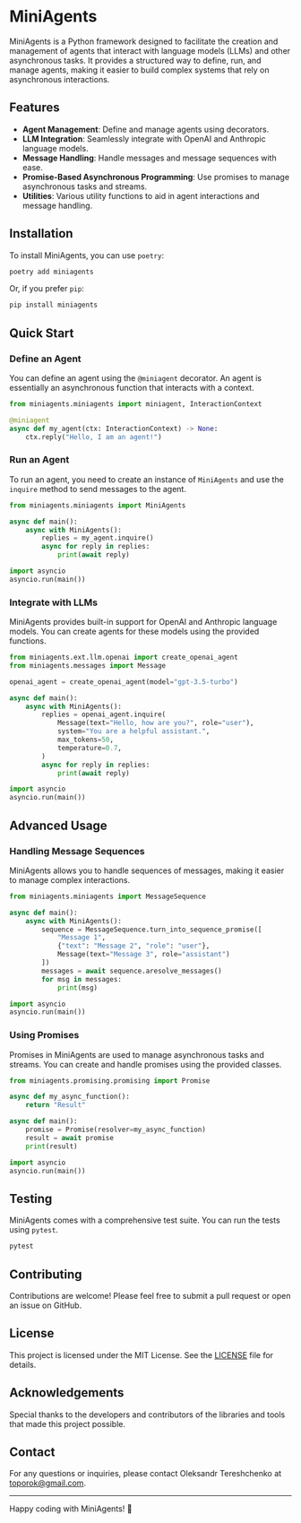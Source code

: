 # MiniAgents

MiniAgents is a Python framework designed to facilitate the creation and management of agents that interact with language models (LLMs) and other asynchronous tasks. It provides a structured way to define, run, and manage agents, making it easier to build complex systems that rely on asynchronous interactions.

## Features

- **Agent Management**: Define and manage agents using decorators.
- **LLM Integration**: Seamlessly integrate with OpenAI and Anthropic language models.
- **Message Handling**: Handle messages and message sequences with ease.
- **Promise-Based Asynchronous Programming**: Use promises to manage asynchronous tasks and streams.
- **Utilities**: Various utility functions to aid in agent interactions and message handling.

## Installation

To install MiniAgents, you can use `poetry`:

```bash
poetry add miniagents
```

Or, if you prefer `pip`:

```bash
pip install miniagents
```

## Quick Start

### Define an Agent

You can define an agent using the `@miniagent` decorator. An agent is essentially an asynchronous function that interacts with a context.

```python
from miniagents.miniagents import miniagent, InteractionContext

@miniagent
async def my_agent(ctx: InteractionContext) -> None:
    ctx.reply("Hello, I am an agent!")
```

### Run an Agent

To run an agent, you need to create an instance of `MiniAgents` and use the `inquire` method to send messages to the agent.

```python
from miniagents.miniagents import MiniAgents

async def main():
    async with MiniAgents():
        replies = my_agent.inquire()
        async for reply in replies:
            print(await reply)

import asyncio
asyncio.run(main())
```

### Integrate with LLMs

MiniAgents provides built-in support for OpenAI and Anthropic language models. You can create agents for these models using the provided functions.

```python
from miniagents.ext.llm.openai import create_openai_agent
from miniagents.messages import Message

openai_agent = create_openai_agent(model="gpt-3.5-turbo")

async def main():
    async with MiniAgents():
        replies = openai_agent.inquire(
            Message(text="Hello, how are you?", role="user"),
            system="You are a helpful assistant.",
            max_tokens=50,
            temperature=0.7,
        )
        async for reply in replies:
            print(await reply)

import asyncio
asyncio.run(main())
```

## Advanced Usage

### Handling Message Sequences

MiniAgents allows you to handle sequences of messages, making it easier to manage complex interactions.

```python
from miniagents.miniagents import MessageSequence

async def main():
    async with MiniAgents():
        sequence = MessageSequence.turn_into_sequence_promise([
            "Message 1",
            {"text": "Message 2", "role": "user"},
            Message(text="Message 3", role="assistant")
        ])
        messages = await sequence.aresolve_messages()
        for msg in messages:
            print(msg)

import asyncio
asyncio.run(main())
```

### Using Promises

Promises in MiniAgents are used to manage asynchronous tasks and streams. You can create and handle promises using the provided classes.

```python
from miniagents.promising.promising import Promise

async def my_async_function():
    return "Result"

async def main():
    promise = Promise(resolver=my_async_function)
    result = await promise
    print(result)

import asyncio
asyncio.run(main())
```

## Testing

MiniAgents comes with a comprehensive test suite. You can run the tests using `pytest`.

```bash
pytest
```

## Contributing

Contributions are welcome! Please feel free to submit a pull request or open an issue on GitHub.

## License

This project is licensed under the MIT License. See the [LICENSE](LICENSE) file for details.

## Acknowledgements

Special thanks to the developers and contributors of the libraries and tools that made this project possible.

## Contact

For any questions or inquiries, please contact Oleksandr Tereshchenko at [toporok@gmail.com](mailto:toporok@gmail.com).

---

Happy coding with MiniAgents! 🚀
